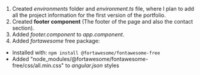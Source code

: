 1. Created *environments* folder and *environment.ts* file, where I plan to add all the project information for the first version of the portfolio. 
2. Created **footer component** (The footer of the page and also the contact section).
3. Added *footer.component* to *app.component*.
4. Added *fortawesome* free package:
  - Installed with: `npm install @fortawesome/fontawesome-free`
  - Added "node_modules/@fortawesome/fontawesome-free/css/all.min.css" to *angular.json* styles
